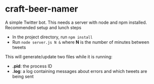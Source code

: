 # craft-beer-namer

A simple Twitter bot. This needs a server with node and npm installed. Recommended setup and lunch steps
- In the project directory, run `npm install`
- Run `node server.js N &` where **N** is the number of minutes between tweets

This will generate/update two files while it is running:
- **.pid**: the process ID
- **.log**: a log containing messages about errors and which tweets are being sent
